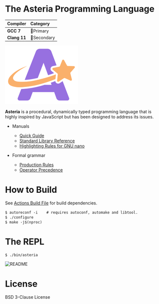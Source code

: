 # The Asteria Programming Language

|Compiler     |Category                   |
|:------------|:--------------------------|
|**GCC 7**    |:1st_place_medal:Primary   |
|**Clang 11** |:2nd_place_medal:Secondary |

![asteria](asteria.png)

**Asteria** is a procedural, dynamically typed programming language that is
highly inspired by JavaScript but has been designed to address its issues.

* Manuals
    * [Quick Guide](doc/quick-guide.md)
    * [Standard Library Reference](doc/standard-library.md)
    * [Highlighting Rules for GNU nano](doc/asteria.nanorc)

* Formal grammar
    * [Production Rules](doc/grammar.txt)
    * [Operator Precedence](doc/operator-precedence.txt)

# How to Build

See [Actions Build File](.github/workflows/c-cpp.yml) for build dependencies.

```text
$ autoreconf -i    # requires autoconf, automake and libtool.
$ ./configure
$ make -j$(nproc)
```

# The REPL

```text
$ ./bin/asteria
```

![README](README.png)

# License

BSD 3-Clause License
